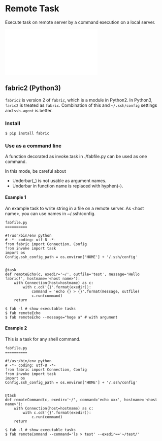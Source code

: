# Remote Task
Execute task on remote server by a command execution on a local server.

![aaa](./test.c)

## fabric2 (Python3)
`fabric2` is version 2 of `fabric`, which is a module in Python2.
In Python3, `faric2` is treated as `fabric`.
Combination of this and `~/.ssh/config` settings and `ssh-agent` is better.

### Install
```
$ pip install fabric
```

### Use as a command line
A function decorated as invoke.task in ./fabfile.py can be used as one command.

In this mode, be careful about
- Underbar(_) is not usable as argument names.
- Underbar in function name is replaced with hyphen(-).

#### Example 1
An example task to write string in a file on a remote server.
As \<host name\>, you can use names in ~/.ssh/config.

```
fabfile.py
==========

#!/usr/bin/env python
# -*- coding: utf-8 -*-
from fabric import Connection, Config
from invoke import task
import os
Config.ssh_config_path = os.environ['HOME'] + '/.ssh/config'


@task
def remoteEcho(c, exedir='~/', outfile='test', message='Hello fabric!', hostname='<host name>'):
    with Connection(host=hostname) as c:
        with c.cd('{}'.format(exedir)):
            command = 'echo {} > {}'.format(message, outfile)
            c.run(command)
    return
```

```
$ fab -l # show executable tasks
$ fab remoteEcho  
$ fab remoteEcho --message="hoge a" # with argument
```

#### Example 2
This is a task for any shell command.

```
fabfile.py
==========

#!/usr/bin/env python
# -*- coding: utf-8 -*-
from fabric import Connection, Config
from invoke import task
import os
Config.ssh_config_path = os.environ['HOME'] + '/.ssh/config'


@task
def remoteCommand(c, exedir='~/', command='echo xxx', hostname='<host name>'):
    with Connection(host=hostname) as c:
        with c.cd('{}'.format(exedir)):
            c.run(command)
    return
```

```
$ fab -l # show executable tasks
$ fab remoteCommand --command='ls > test' --exedir=='~/test/'
```

